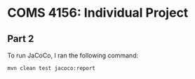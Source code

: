 # COMS 4156: Individual Project

## Part 2
To run JaCoCo, I ran the following command:
```
mvn clean test jacoco:report
```